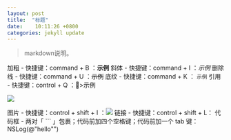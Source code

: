 ```yaml
---
layout: post
title:  "标题"
date:    10:11:26 +0800
categories: jekyll update
---
```

>markdown说明。    

加粗 - 快捷键：command + B ：**示例**
斜体 - 快捷键：command + I ：*示例*
删除线 - 快捷键：command + U  ：~~示例~~
底纹 - 快捷键：command + K ： `示例`
引用 - 快捷键：control + Q ：>示例

![](./../images/0a261ec8fbddf538a3107872b8cc3365.jpg)

图片 - 快捷键：control + shift + I ：![](http://)
链接 - 快捷键：control + shift + L：[](http://)
代码框 - 两对「 ``` 」包裹；代码前加四个空格键；代码前加一个 tab 键：    NSLog(@"hello"")


